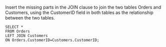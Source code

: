 Insert the missing parts in the JOIN clause to join the two tables Orders and Customers, using the CustomerID field in both tables as the relationship between the two tables.

    SELECT *
    FROM Orders
    LEFT JOIN Customers
    ON Orders.CustomerID=Customers.CustomerID;
